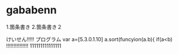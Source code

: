 # gababenn
1.箇条書き
2.箇条書き２

けいせん!!!!!
プログラム
var a=[5.3.0.1.10]
a.sort(funcyion(a.b){
  if(a<b)
 !!!!!!!!!!!!!!! 
111111111111111